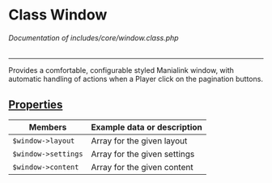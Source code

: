 # Class Window
###### Documentation of includes/core/window.class.php


***


Provides a comfortable, configurable styled Manialink window, with automatic handling of actions when a Player click on the pagination buttons.



## [Properties](_#Properties)


| Members								| Example data or description
|-----------------------------------------------------------------------|----------------------------
| `$window->layout`							| Array for the given layout
| `$window->settings`							| Array for the given settings
| `$window->content`							| Array for the given content
